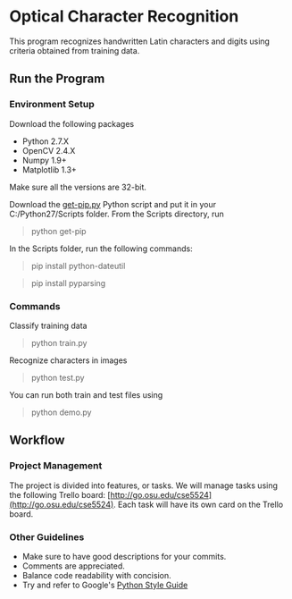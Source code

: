 # Optical Character Recognition

This program recognizes handwritten Latin characters and digits using criteria obtained from training data.

## Run the Program

### Environment Setup
Download the following packages
- Python 2.7.X
- OpenCV 2.4.X
- Numpy 1.9+
- Matplotlib 1.3+

Make sure all the versions are 32-bit.

Download the [get-pip.py](https://bootstrap.pypa.io/get-pip.py) Python script and put it in your C:/Python27/Scripts folder. From the Scripts directory, run
> python get-pip

In the Scripts folder, run the following commands:
> pip install python-dateutil

> pip install pyparsing

### Commands
Classify training data
> python train.py

Recognize characters in images
> python test.py

You can run both train and test files using
> python demo.py


## Workflow

### Project Management
The project is divided into features, or tasks. We will manage tasks using the following Trello board: [http://go.osu.edu/cse5524](http://go.osu.edu/cse5524). Each task will have its own card on the Trello board. 

### Other Guidelines
- Make sure to have good descriptions for your commits. 
- Comments are appreciated.
- Balance code readability with concision.
- Try and refer to Google's [Python Style Guide](https://google.github.io/styleguide/pyguide.html#Comments)

